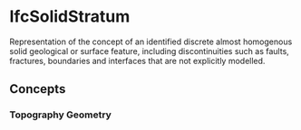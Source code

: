 # IfcSolidStratum

Representation of the concept of an identified discrete almost homogenous solid geological or surface feature, including discontinuities such as faults, fractures, boundaries and interfaces that are not explicitly modelled.

## Concepts

### Topography Geometry



